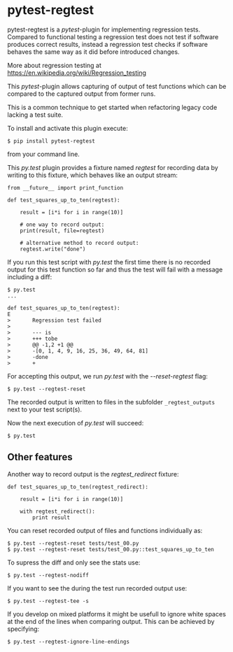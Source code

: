 pytest-regtest
==============

pytest-regtest is a *pytest*-plugin for implementing regression tests.
Compared to functional testing a regression test does not test if
software produces correct results, instead a regression test checks if
software behaves the same way as it did before introduced changes.

More about regression testing at
<https://en.wikipedia.org/wiki/Regression_testing>

This *pytest*-plugin allows capturing of output of test functions which
can be compared to the captured output from former runs.

This is a common technique to get started when refactoring legacy code
lacking a test suite.

To install and activate this plugin execute:

    $ pip install pytest-regtest

from your command line.

This *py.test* plugin provides a fixture named *regtest* for recording
data by writing to this fixture, which behaves like an output stream:

    from __future__ import print_function

    def test_squares_up_to_ten(regtest):

        result = [i*i for i in range(10)]

        # one way to record output:
        print(result, file=regtest)

        # alternative method to record output:
        regtest.write("done")

If you run this test script with *py.test* the first time there is no
recorded output for this test function so far and thus the test will
fail with a message including a diff:

    $ py.test
    ...

    def test_squares_up_to_ten(regtest):
    E
    >       Regression test failed
    >
    >       --- is
    >       +++ tobe
    >       @@ -1,2 +1 @@
    >       -[0, 1, 4, 9, 16, 25, 36, 49, 64, 81]
    >       -done
    >       +

For accepting this output, we run *py.test* with the *--reset-regtest*
flag:

    $ py.test --regtest-reset

The recorded output is written to files in the subfolder
`_regtest_outputs` next to your test script(s).

Now the next execution of *py.test* will succeed:

    $ py.test

Other features
--------------

Another way to record output is the *regtest\_redirect* fixture:

    def test_squares_up_to_ten(regtest_redirect):

        result = [i*i for i in range(10)]

        with regtest_redirect():
            print result

You can reset recorded output of files and functions individually as:

    $ py.test --regtest-reset tests/test_00.py
    $ py.test --regtest-reset tests/test_00.py::test_squares_up_to_ten

To supress the diff and only see the stats use:

    $ py.test --regtest-nodiff

If you want to see the during the test run recorded output use:

    $ py.test --regtest-tee -s

If you develop on mixed platforms it might be usefull to ignore white
spaces at the end of the lines when comparing output. This can be
achieved by specifying:

    $ py.test --regtest-ignore-line-endings
